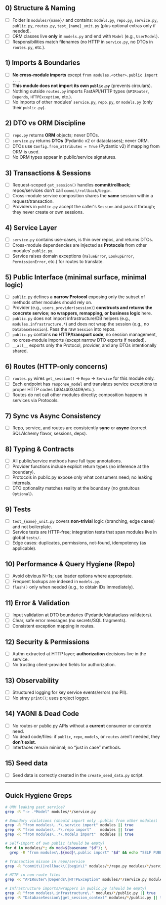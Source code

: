 ## 0) Structure & Naming

* [ ] Folder is `modules/{name}/` and contains: `models.py`, `repo.py`, `service.py`, `public.py`, `routes.py`, `test_{name}_unit.py` (plus optional extras only if needed).
* [ ] ORM classes live **only** in `models.py` and end with `Model` (e.g., `UserModel`).
* [ ] Responsibilities match filenames (no HTTP in `service.py`, no DTOs in `routes.py`, etc.).

## 1) Imports & Boundaries

* [ ] **No cross-module imports** except `from modules.<other>.public import ...`.
* [ ] **This module does not import its own `public.py`** (prevents circulars).
* [ ] Nothing outside `routes.py` imports FastAPI/HTTP types (`APIRouter`, `Depends`, `HTTPException`, etc.).
* [ ] No imports of other modules’ `service.py`, `repo.py`, or `models.py` (only their `public.py`).

## 2) DTO vs ORM Discipline

* [ ] `repo.py` returns **ORM** objects; never DTOs.
* [ ] `service.py` returns **DTOs** (Pydantic v2 or dataclasses); never ORM.
* [ ] DTOs use `Config.from_attributes = True` (Pydantic v2) if mapping from ORM is used.
* [ ] No ORM types appear in public/service signatures.

## 3) Transactions & Sessions

* [ ] Request-scoped `get_session()` handles **commit/rollback**; repos/services don’t call `commit/rollback/begin`.
* [ ] Cross-module service composition shares the **same** session within a request/transaction.
* [ ] Providers in `public.py` accept the caller's `Session` and pass it through; they never create or own sessions.

## 4) Service Layer

* [ ] `service.py` contains use-cases, is thin over repos, and returns DTOs.
* [ ] Cross-module dependencies are injected as **Protocols** from other modules’ `public.py`.
* [ ] Service raises domain exceptions (`ValueError`, `LookupError`, `PermissionError`, etc.) for routes to translate.

## 5) Public Interface (minimal surface, minimal logic)

* [ ] `public.py` defines a **narrow Protocol** exposing only the subset of methods other modules should rely on.
* [ ] Provider (e.g., `users_provider(session)`) **constructs and returns the concrete service**; **no wrappers, remapping, or business logic** here.
* [ ] `public.py` does not import infrastructure/DB helpers (e.g., `modules.infrastructure.*`) and does not wrap the session (e.g., no `DatabaseSession`). Pass the raw `Session` into repos.
* [ ] `public.py` contains **no HTTP/transport code**, no session management, no cross-module imports (except narrow DTO exports if needed).
* [ ] `__all__` exports only the Protocol, provider, and any DTOs intentionally shared.

## 6) Routes (HTTP-only concerns)

* [ ] `routes.py` wires `get_session()` → `Repo` → `Service` for this module only.
* [ ] Each endpoint has `response_model` and translates service exceptions to proper HTTP codes (404/403/409/etc.).
* [ ] Routes do not call other modules directly; composition happens in services via Protocols.

## 7) Sync vs Async Consistency

* [ ] Repo, service, and routes are consistently **sync** or **async** (correct SQLAlchemy flavor, sessions, deps).

## 8) Typing & Contracts

* [ ] All public/service methods have full type annotations.
* [ ] Provider functions include explicit return types (no inference at the boundary).
* [ ] Protocols in public.py expose only what consumers need; no leaking internals.
* [ ] DTO optionality matches reality at the boundary (no gratuitous `Optional`).

## 9) Tests

* [ ] `test_{name}_unit.py` covers **non-trivial** logic (branching, edge cases) and not boilerplate.
* [ ] Service tests are HTTP-free; integration tests that span modules live in global `tests/`.
* [ ] Edge cases: duplicates, permissions, not-found, idempotency (as applicable).

## 10) Performance & Query Hygiene (Repo)

* [ ] Avoid obvious N+1s; use loader options where appropriate.
* [ ] Frequent lookups are indexed in `models.py`.
* [ ] `flush()` only when needed (e.g., to obtain IDs immediately).

## 11) Error & Validation

* [ ] Input validation at DTO boundaries (Pydantic/datataclass validators).
* [ ] Clear, safe error messages (no secrets/SQL fragments).
* [ ] Consistent exception mapping in routes.

## 12) Security & Permissions

* [ ] Authn extracted at HTTP layer; **authorization** decisions live in the service.
* [ ] No trusting client-provided fields for authorization.

## 13) Observability

* [ ] Structured logging for key service events/errors (no PII).
* [ ] No stray `print()`; uses project logger.

## 14) YAGNI & Dead Code

* [ ] No routes or public.py APIs without a **current** consumer or concrete need.
* [ ] No dead code/files: if `public`, `repo`, `models`, or `routes` aren’t needed, they **don’t exist**.
* [ ] Interfaces remain minimal; no “just in case” methods.

## 15) Seed data
* [ ] Seed data is correctly created in the `create_seed_data.py` script.

---

## Quick Hygiene Greps

```bash
# ORM leaking past service?
grep -R "-> .*Model" modules/*/service.py

# Boundary violations (should import only .public from other modules)
grep -R "from modules\..*\.service import" modules || true
grep -R "from modules\..*\.repo import"    modules || true
grep -R "from modules\..*\.models import"  modules || true

# Self-import of own public (should be empty)
for d in modules/*; do mod=$(basename "$d"); \
  grep -R "from modules\.${mod}\.public import" "$d" && echo "SELF PUBLIC IMPORT FOUND in $mod"; done

# Transaction misuse in repo/service
grep -R "commit\(|rollback\(|begin\(" modules/*/repo.py modules/*/service.py

# HTTP in non-route files
grep -R "APIRouter\|Depends\|HTTPException" modules/*/service.py modules/*/repo.py modules/*/public.py

# Infrastructure imports/wrappers in public.py (should be empty)
grep -R "from modules\.infrastructure\." modules/*/public.py || true
grep -R "DatabaseSession\|get_session_context" modules/*/public.py || true
```
